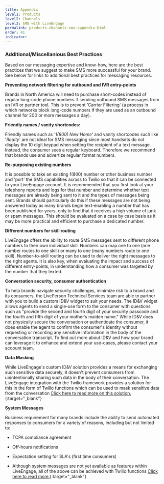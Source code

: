 ```yaml
---
title: Appendix
level1: Products
level2: Channels
level3: SMS with LiveEngage
permalink: products-channels-sms-appendix.html
order: 41
indicator:
---
```

### Additional/Miscellanious Best Practices

Based on our messaging expertise and know-how, here are the best practices that we suggest to make SMS more successful for your brand. See below for links to additional best practices for messaging resources.

**Preventing network filtering for outbound and IVR entry-points**

Brands in North America will need to purchase short-codes instead of regular long-code phone numbers if sending outbound SMS messages from an IVR or partner tool.  This is to prevent 'Carrier Filtering' (a process in which networks block long-code numbers if they are used as an outbound channel for 200 or more messages a day).

**Friendly names / vanity shortcodes:**

Friendly names such as *'1(800) New Home*' and vanity shortcodes such like '*Realty*' are not ideal for SMS messaging since most handsets do not display the 10 digit keypad when setting the recipient of a text message.  Instead, the consumer sees a regular keyboard. Therefore we recommend that brands use and advertize regular format numbers.

**Re-purposing existing numbers**

It is possible to take an existing 1(800) number or other business number and 'port' the SMS capabilities across to Twilio so that it can be connected to your LiveEngage account.  It is recommended that you first look at your telephony reports and logs for that number and determine whether text messages are already being sent to it and the types of messages being sent.  Brands should particularly do this if these messages are not being answered today as many brands begin text-enabling a number that has been published for years, only to find that it receives a high volume of junk or spam messages.  This should be evaluated on a case by case basis as it may be more practical and efficient to purchase a dedicated number.

**Different numbers for skill routing**

LiveEngage offers the ability to route SMS messages sent to different phone numbers to their own individual skill.  Numbers can map one to one (one number routes to one skill) or many to one (many numbers route to one skill).  Number-to-skill routing can be used to deliver the right messages to the right agents. It is also key, when evaluating the impact and success of different entry-points, in understanding how a consumer was targeted by the number that they texted.

**Conversation security, consumer authentication**

To help brands navigate security challenges, minimize risk to a brand and its consumers, the LivePerson Technical Services team are able to partner with you to build a custom ID&V widget to suit your needs.  The ID&V widget allows agents to send a single-use form to the consumer with questions such as "provide the second and fourth digit of your security passcode and the fourth and fifth digit of your mother’s maiden name." While ID&V does not physically secure the conversation or authenticate the consumer, it does enable the agent to confirm the consumer's identity without requesting or recording any sensitive information in the body of the conversation transcript. To find out more about ID&V and how your brand can leverage it to enhance and extend your use-cases, please contact your account team.

**Data Masking**

While LiveEngage's custom ID&V solution provides a means for exchanging such sensitive data securely, it doesn't prevent consumers from unintentionally sharing such data in the body of their conversation.  The LiveEngage integration with the Twilio framework provides a solution for this in the form of Twilio functions which can be used to mask sensitive data from the conversation [Click here to read more on this solution.](https://docs.google.com/a/liveperson.com/document/d/1KXr6OeQqB6-kQAXBqpXGLxFQHsX3adma-pnHdhi3xvY/edit?usp=sharing){:target="_blank"}

**System Messages**

Business requirement for many brands include the ability to send automated responses to consumers for a variety of reasons, including but not limited to:

* TCPA compliance agreement

* Off-hours notifications

* Expectation setting for SLA's (first time consumers)

* Although system messages are not yet available as features within LiveEngage, all of the above can be achieved with Twilio functions [Click here to read more.](https://docs.google.com/a/liveperson.com/document/d/1KXr6OeQqB6-kQAXBqpXGLxFQHsX3adma-pnHdhi3xvY/edit?usp=sharing){:target="_blank"}
